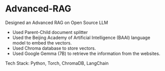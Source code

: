 # Advanced-RAG
Designed an Advanced RAG on Open Source LLM

- Used Parent-Child document splitter
- Used the Beijing Academy of Artificial Intelligence (BAAI) language model to embed the vectors. 
- Used Chroma database to store vectors.
- Used Google Gemma (7B) to retrieve the information from the websites.

Tech Stack: Python, Torch, ChromaDB, LangChain

